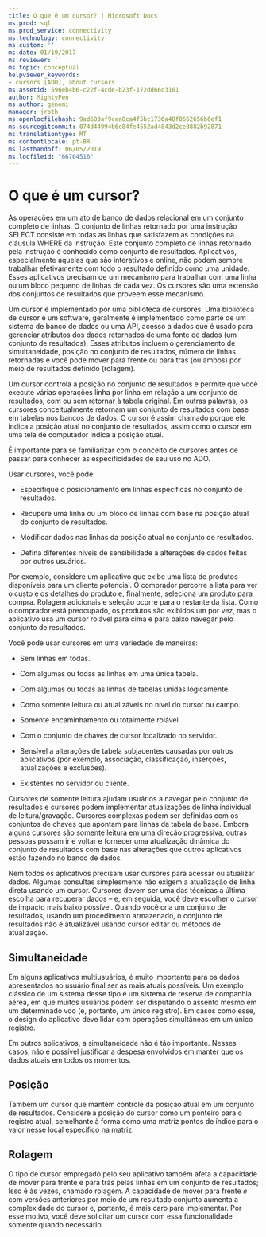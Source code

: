 ```yaml
---
title: O que é um cursor? | Microsoft Docs
ms.prod: sql
ms.prod_service: connectivity
ms.technology: connectivity
ms.custom: ''
ms.date: 01/19/2017
ms.reviewer: ''
ms.topic: conceptual
helpviewer_keywords:
- cursors [ADO], about cursors
ms.assetid: 596eb4b6-c22f-4cde-b23f-172dd66c3161
author: MightyPen
ms.author: genemi
manager: jroth
ms.openlocfilehash: 9ad683af9cea8ca4f5bc1736a48f0662656b6ef1
ms.sourcegitcommit: 074d44994b6e84fe4552ad4843d2ce0882b92871
ms.translationtype: MT
ms.contentlocale: pt-BR
ms.lasthandoff: 06/05/2019
ms.locfileid: "66704516"
---
```

# <a name="what-is-a-cursor"></a>O que é um cursor?
As operações em um ato de banco de dados relacional em um conjunto completo de linhas. O conjunto de linhas retornado por uma instrução SELECT consiste em todas as linhas que satisfazem as condições na cláusula WHERE da instrução. Este conjunto completo de linhas retornado pela instrução é conhecido como conjunto de resultados. Aplicativos, especialmente aquelas que são interativos e online, não podem sempre trabalhar efetivamente com todo o resultado definido como uma unidade. Esses aplicativos precisam de um mecanismo para trabalhar com uma linha ou um bloco pequeno de linhas de cada vez. Os cursores são uma extensão dos conjuntos de resultados que proveem esse mecanismo.  
  
 Um cursor é implementado por uma biblioteca de cursores. Uma biblioteca de cursor é um software, geralmente é implementado como parte de um sistema de banco de dados ou uma API, acesso a dados que é usado para gerenciar atributos dos dados retornados de uma fonte de dados (um conjunto de resultados). Esses atributos incluem o gerenciamento de simultaneidade, posição no conjunto de resultados, número de linhas retornadas e você pode mover para frente ou para trás (ou ambos) por meio de resultados definido (rolagem).  
  
 Um cursor controla a posição no conjunto de resultados e permite que você execute várias operações linha por linha em relação a um conjunto de resultados, com ou sem retornar à tabela original. Em outras palavras, os cursores conceitualmente retornam um conjunto de resultados com base em tabelas nos bancos de dados. O cursor é assim chamado porque ele indica a posição atual no conjunto de resultados, assim como o cursor em uma tela de computador indica a posição atual.  
  
 É importante para se familiarizar com o conceito de cursores antes de passar para conhecer as especificidades de seu uso no ADO.  
  
 Usar cursores, você pode:  
  
-   Especifique o posicionamento em linhas específicas no conjunto de resultados.  
  
-   Recupere uma linha ou um bloco de linhas com base na posição atual do conjunto de resultados.  
  
-   Modificar dados nas linhas da posição atual no conjunto de resultados.  
  
-   Defina diferentes níveis de sensibilidade a alterações de dados feitas por outros usuários.  
  
 Por exemplo, considere um aplicativo que exibe uma lista de produtos disponíveis para um cliente potencial. O comprador percorre a lista para ver o custo e os detalhes do produto e, finalmente, seleciona um produto para compra. Rolagem adicionais e seleção ocorre para o restante da lista. Como o comprador está preocupado, os produtos são exibidos um por vez, mas o aplicativo usa um cursor rolável para cima e para baixo navegar pelo conjunto de resultados.  
  
 Você pode usar cursores em uma variedade de maneiras:  
  
-   Sem linhas em todas.  
  
-   Com algumas ou todas as linhas em uma única tabela.  
  
-   Com algumas ou todas as linhas de tabelas unidas logicamente.  
  
-   Como somente leitura ou atualizáveis no nível do cursor ou campo.  
  
-   Somente encaminhamento ou totalmente rolável.  
  
-   Com o conjunto de chaves de cursor localizado no servidor.  
  
-   Sensível a alterações de tabela subjacentes causadas por outros aplicativos (por exemplo, associação, classificação, inserções, atualizações e exclusões).  
  
-   Existentes no servidor ou cliente.  
  
 Cursores de somente leitura ajudam usuários a navegar pelo conjunto de resultados e cursores podem implementar atualizações de linha individual de leitura/gravação. Cursores complexas podem ser definidas com os conjuntos de chaves que apontam para linhas da tabela de base. Embora alguns cursores são somente leitura em uma direção progressiva, outras pessoas possam ir e voltar e fornecer uma atualização dinâmica do conjunto de resultados com base nas alterações que outros aplicativos estão fazendo no banco de dados.  
  
 Nem todos os aplicativos precisam usar cursores para acessar ou atualizar dados. Algumas consultas simplesmente não exigem a atualização de linha direta usando um cursor. Cursores devem ser uma das técnicas a última escolha para recuperar dados – e, em seguida, você deve escolher o cursor de impacto mais baixo possível. Quando você cria um conjunto de resultados, usando um procedimento armazenado, o conjunto de resultados não é atualizável usando cursor editar ou métodos de atualização.  
  
## <a name="concurrency"></a>Simultaneidade  
 Em alguns aplicativos multiusuários, é muito importante para os dados apresentados ao usuário final ser as mais atuais possíveis. Um exemplo clássico de um sistema desse tipo é um sistema de reserva de companhia aérea, em que muitos usuários podem ser disputando o assento mesmo em um determinado voo (e, portanto, um único registro). Em casos como esse, o design do aplicativo deve lidar com operações simultâneas em um único registro.  
  
 Em outros aplicativos, a simultaneidade não é tão importante. Nesses casos, não é possível justificar a despesa envolvidos em manter que os dados atuais em todos os momentos.  
  
## <a name="position"></a>Posição  
 Também um cursor que mantém controle da posição atual em um conjunto de resultados. Considere a posição do cursor como um ponteiro para o registro atual, semelhante à forma como uma matriz pontos de índice para o valor nesse local específico na matriz.  
  
## <a name="scrollability"></a>Rolagem  
 O tipo de cursor empregado pelo seu aplicativo também afeta a capacidade de mover para frente e para trás pelas linhas em um conjunto de resultados; Isso é às vezes, chamado rolagem. A capacidade de mover para frente *e* com versões anteriores por meio de um resultado conjunto aumenta a complexidade do cursor e, portanto, é mais caro para implementar. Por esse motivo, você deve solicitar um cursor com essa funcionalidade somente quando necessário.
